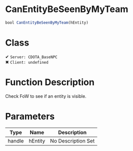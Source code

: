 # CanEntityBeSeenByMyTeam
```js
bool CanEntityBeSeenByMyTeam(hEntity)
```
# Class
✔ `Server: CDOTA_BaseNPC`  
✖ `Client: undefined`  

# Function Description
Check FoW to see if an entity is visible.
# Parameters
Type|Name|Description
--|--|--
handle|hEntity|No Description Set
